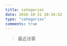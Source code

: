 ```yaml
---
title: categories
date: 2016-10-31 10:34:52
type: "categories"
comments: true
---
```

>最近访客
<div class="ds-recent-visitors" data-num-items="28" data-avatar-size="42" id="ds-recent-visitors"></div>
